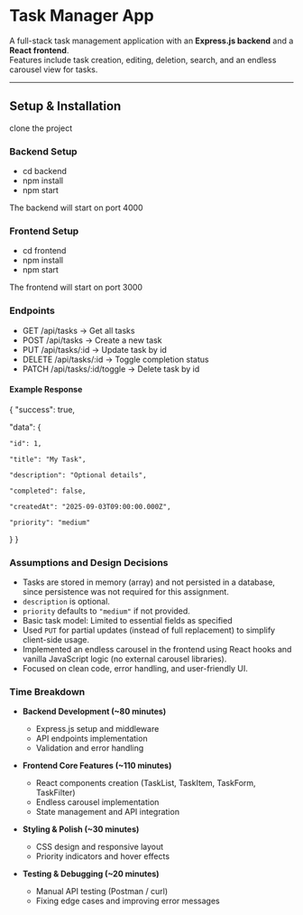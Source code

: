 ﻿# Task Manager App
A full-stack task management application with an **Express.js backend** and a **React frontend**.  
Features include task creation, editing, deletion, search, and an endless carousel view for tasks.

---

## Setup & Installation
clone the project

### Backend Setup
- cd backend
- npm install
- npm start
  
The backend will start on port 4000

### Frontend Setup
- cd frontend
- npm install
- npm start
  
The frontend will start on port 3000

### Endpoints
- GET /api/tasks → Get all tasks
- POST /api/tasks → Create a new task
- PUT /api/tasks/:id → Update task by id
- DELETE /api/tasks/:id → Toggle completion status
- PATCH /api/tasks/:id/toggle → Delete task by id

#### Example Response
{
  "success": true,
  
  "data": {
  
    "id": 1,
    
    "title": "My Task",
    
    "description": "Optional details",
    
    "completed": false,
    
    "createdAt": "2025-09-03T09:00:00.000Z",
    
    "priority": "medium"
  }
}

### Assumptions and Design Decisions
- Tasks are stored in memory (array) and not persisted in a database, since persistence was not required for this assignment.  
- `description` is optional.  
- `priority` defaults to `"medium"` if not provided. 
- Basic task model: Limited to essential fields as specified 
- Used `PUT` for partial updates (instead of full replacement) to simplify client-side usage.  
- Implemented an endless carousel in the frontend using React hooks and vanilla JavaScript logic (no external carousel libraries).  
- Focused on clean code, error handling, and user-friendly UI.

### Time Breakdown
- **Backend Development (~80 minutes)**  
  - Express.js setup and middleware  
  - API endpoints implementation 
  - Validation and error handling  

- **Frontend Core Features (~110 minutes)**  
  - React components creation (TaskList, TaskItem, TaskForm, TaskFilter)  
  - Endless carousel implementation  
  - State management and API integration  

- **Styling & Polish (~30 minutes)**  
  - CSS design and responsive layout  
  - Priority indicators and hover effects  

- **Testing & Debugging (~20 minutes)**  
  - Manual API testing (Postman / curl)  
  - Fixing edge cases and improving error messages  






